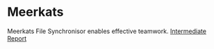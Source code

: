 # Meerkats
Meerkats File Synchronisor enables effective teamwork. 
[Intermediate Report](https://github.com/Bellapierre/Intermediate-Report)
